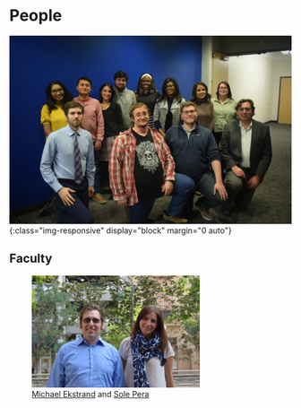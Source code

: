 # People

![piret_group_pic](../images/piret_group_pic.jpg ){:class="img-responsive" display="block" margin="0 auto"}


## Faculty



<figure>
  <img src="../images/faculty_pic.jpg" alt="my alt text" style = "width:300px; height:200px"/>
  <figcaption><a href = "https://md.ekstrandom.net/">Michael Ekstrand</a> and  <a href ="https://solepera.github.io/"> Sole Pera</a></figcaption>
</figure>
